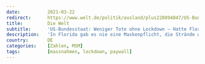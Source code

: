 ```yaml
---
date:          2021-03-22
redirect:      https://www.welt.de/politik/ausland/plus228894847/US-Bundesstaat-Weniger-Tote-ohne-Lockdown-Hatte-Florida-am-Ende-doch-recht.html
title:         Die Welt
subtitle:      'US-Bundesstaat: Weniger Tote ohne Lockdown – Hatte Florida am Ende doch recht?'
description:   'In Florida gab es nie eine Maskenpflicht, die Strände waren zu keinem Zeitpunkt geschlossen – und seit September gehen alle Kinder ganz normal zur Schule. Trotzdem sind weniger Menschen an Corona gestorben als im US-Durchschnitt. Wie kann das sein? Eine Spurensuche.'
country:       DE
categories:    [Zahlen, MSM]
tags:          [massnahmen, lockdown, paywall]
---
```

